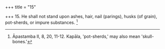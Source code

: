 +++
title = "15"

+++
15. He shall not stand upon ashes, hair, nail (parings), husks (of grain), pot-sherds, or impure substances. [^14] 


[^14]:  Āpastamba II, 8, 20, 11-12. Kapāla, 'pot-sherds,' may also mean 'skull-bones.'
